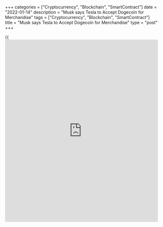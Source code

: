 +++
categories = ["Cryptocurrency", "Blockchain", "SmartContract"]
date = "2022-01-14"
description = "Musk says Tesla to Accept Dogecoin for Merchandise"
tags = ["Cryptocurrency", "Blockchain", "SmartContract"]
title = "Musk says Tesla to Accept Dogecoin for Merchandise"
type = "post"
+++

{{<iframe id="large-banner" src="https://www.bounty.group/#slide=8.0" width="100%" height="600" scrolling="no" style="border: 0px solid rgb(216, 221, 230); border-radius: 3px;">}}

Jan 14 (Reuters) - Tesla Inc will accept meme-based cryptocurrency
dogecoin as payment for its merchandise such as the "Giga Texas" belt
buckle and mini models of electric vehicles, Chief Executive Officer
Elon Musk said in a tweet on Friday.

The move, which sent dogecoin prices 14% higher, comes a month after
Musk said Tesla would test out the digital token as a payment option.

Musk, a vocal proponent of cryptocurrencies, has heavily influenced
prices of dogecoin and [bitcoin](https://www.letsplayfx.com/blog/forex-for-bitcoin/), and at one point had said the company
would accept [bitcoin](https://www.letsplayfx.com/blog/forex-for-bitcoin/) for purchasing its cars before axing plans.

Tesla's merchandise, which also include the recently launched
"Cyberwhistle" and "Cyberquad for Kids", are a hit with its fans, and
usually sell out within a few hours of listing.

> "Some have noted that goods for doge are selling out even faster than
for dollars. This [news](https://www.letsplayfx.com/blog/forex-news-website/) is a good illustration of crypto's continued
penetration of corporate culture," said Alex Kuptsikevich, senior
financial analyst at FxPro.

Musk's tweets on dogecoin, including the one where he called it the
"people's crypto", have turned the once-obscure digital currency, which
began as a social media joke, into a speculator's dream. The token's
price surged by about 4,000% in 2021.

Tesla disclosed last year it had bought $1.5 billion worth of [bitcoin](https://www.letsplayfx.com/blog/forex-for-bitcoin/),
and Musk has also said he owns some [bitcoin](https://www.letsplayfx.com/blog/forex-for-bitcoin/) and dogecoin.

Tesla is facing intense competition as legacy automakers such as Ford
Motor Co as well as startups including Rivian Automotive are set to
launch their electric cars this year.

Tesla's much-awaited Cybertruck will begin production in the first
quarter of 2023, pushing back its plan to start production in late 2022,
Reuters reported.

_Reporting by Akash Sriram, Nivedita Balu, Medha Singh, Rachna
Dhanrajani and Anirudh Saligrama in Bengaluru; Editing by Shounak
Dasgupta and Saumyadeb Chakrabarty_

_Source:[Reuters][1]_

   1. /geturl/index/ebb313ada14975822fefb8d9070ad4395fd05ec5/